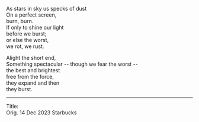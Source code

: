 As stars in sky us specks of dust\
On a perfect screen,\
burn, burn.\
If only to shine our light\
before we burst;\
or else the worst,\
we rot, we rust.

Alight the short end,\
Something spectacular -- though we fear the worst --\
the best and brightest\
free from the force,\
they expand and then\
they burst.

-----

Title:\
Orig. 14 Dec 2023
Starbucks